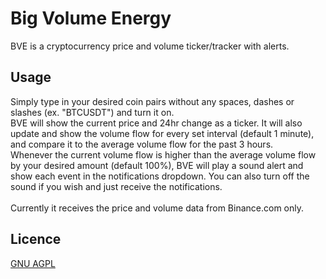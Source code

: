 # Big Volume Energy

BVE is a cryptocurrency price and volume ticker/tracker with alerts.

## Usage

Simply type in your desired coin pairs without any spaces, dashes or slashes (ex. "BTCUSDT") and turn it on.\
BVE will show the current price and 24hr change as a ticker. It will also update and show the volume flow for every set interval (default 1 minute), and compare it to the average volume flow for the past 3 hours.\
Whenever the current volume flow is higher than the average volume flow by your desired amount (default 100%), BVE will play a sound alert and show each event in the notifications dropdown. You can also turn off the sound if you wish and just receive the notifications.\
\
Currently it receives the price and volume data from Binance.com only. 

## Licence
[GNU AGPL](https://choosealicense.com/licenses/agpl-3.0/)
